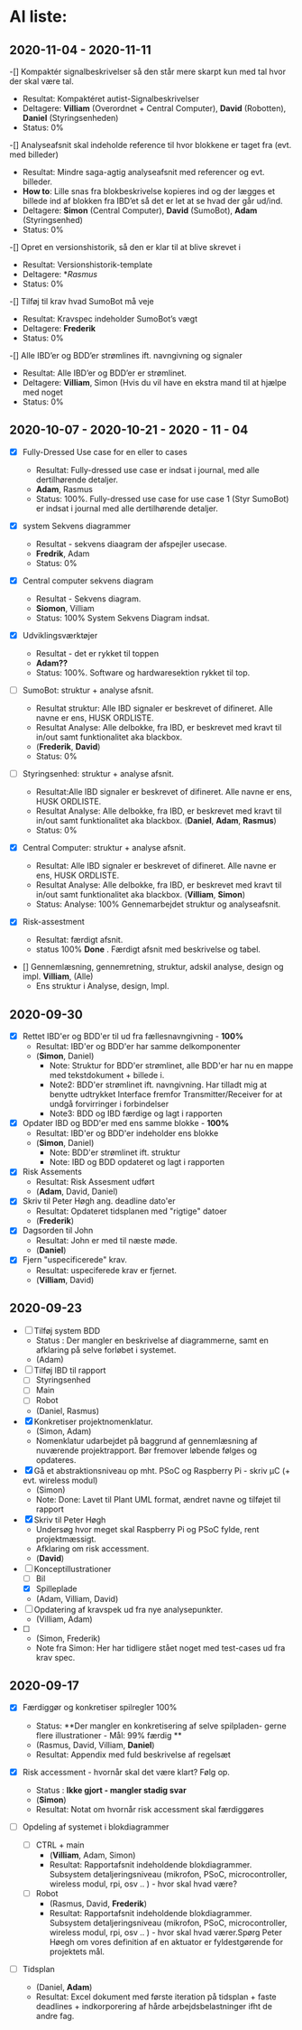 # AI liste:

## 2020-11-04 - 2020-11-11

-[] Kompaktér signalbeskrivelser så den står mere skarpt kun med tal hvor der skal være tal. 
- Resultat: Kompaktéret autist-Signalbeskrivelser
- Deltagere: **Villiam** (Overordnet + Central Computer), **David** (Robotten), **Daniel** (Styringsenheden)
- Status: 0%

-[] Analyseafsnit skal indeholde reference til hvor blokkene er taget fra (evt. med billeder)
- Resultat: Mindre saga-agtig analyseafsnit med referencer og evt. billeder.
- **How to**: Lille snas fra blokbeskrivelse kopieres ind og der lægges et billede ind af blokken fra IBD’et så det er let at se hvad der går ud/ind.
- Deltagere: **Simon** (Central Computer), **David**  (SumoBot), **Adam** (Styringsenhed)
- Status: 0%

-[] Opret en versionshistorik, så den er klar til at blive skrevet i 
- Resultat: Versionshistorik-template
- Deltagere: **Rasmus*
- Status: 0%

-[] Tilføj til krav hvad SumoBot må veje
- Resultat: Kravspec indeholder SumoBot’s vægt
- Deltagere: **Frederik**
- Status: 0%

-[] Alle IBD’er og BDD’er strømlines ift. navngivning og signaler
- Resultat: Alle IBD’er og BDD’er er strømlinet. 
- Deltagere: **Villiam**, Simon (Hvis du vil have en ekstra mand til at hjælpe med noget
- Status: 0%


## 2020-10-07 - 2020-10-21 - 2020 - 11 - 04

- [x] Fully-Dressed Use case for en eller to cases
  - Resultat: Fully-dressed use case er indsat i journal, med alle dertilhørende detaljer.
  - **Adam**, Rasmus
  - Status: 100%. Fully-dressed use case for use case 1 (Styr SumoBot) er indsat i journal med alle dertilhørende detaljer.
- [x] system Sekvens diagrammer
  - Resultat - sekvens diaagram der afspejler usecase.
  - **Fredrik**, Adam
  - Status: 0%
- [x] Central computer sekvens diagram
  - Resultat - Sekvens diagram.
  - **Siomon**, Villiam
  - Status: 100% System Sekvens Diagram indsat.
- [x] Udviklingsværktøjer
  - Resultat - det er rykket til toppen
  - **Adam??**
  - Status: 100%. Software og hardwaresektion rykket til top.

- [ ] SumoBot: struktur + analyse afsnit.
  - Resultat struktur: Alle IBD signaler er beskrevet of difineret. Alle navne er ens, HUSK ORDLISTE.
  - Resultat Analyse: Alle delbokke, fra IBD, er beskrevet med kravt til in/out samt funktionalitet aka blackbox.
  - (**Frederik**, **David**)
  - Status: 0%
  
- [ ] Styringsenhed: struktur + analyse afsnit.
  - Resultat:Alle IBD signaler er beskrevet of difineret. Alle navne er ens, HUSK ORDLISTE.
  - Resultat Analyse: Alle delbokke, fra IBD, er beskrevet med kravt til in/out samt funktionalitet aka blackbox.
    (**Daniel**, **Adam**, **Rasmus**)
  - Status: 0%

- [x] Central Computer: struktur + analyse afsnit.
  - Resultat: Alle IBD signaler er beskrevet of difineret. Alle navne er ens, HUSK ORDLISTE.
  - Resultat Analyse: Alle delbokke, fra IBD, er beskrevet med kravt til in/out samt funktionalitet aka blackbox.
    (**Villiam**, **Simon**)
  - Status: Analyse: 100% Gennemarbejdet struktur og analyseafsnit.
  
- [x] Risk-assestment
  - Resultat: færdigt afsnit.
  - status 100% **Done** . Færdigt afsnit med beskrivelse og tabel.
  
- [] Gennemlæsning, gennemretning, struktur, adskil analyse, design og impl.
  **Villiam**, (Alle)
  - Ens struktur i Analyse, design, Impl.


## 2020-09-30

- [x] Rettet IBD'er og BDD'er til ud fra fællesnavngivning - **100%**
  - Resultat: IBD'er og BDD'er har samme delkomponenter
  - (**Simon**, Daniel)
    - Note: Struktur for BDD'er strømlinet, alle BDD'er har nu en mappe med tekstdokument + billede i. 
    - Note2: BDD'er strømlinet ift. navngivning. Har tilladt mig at benytte udtrykket Interface fremfor Transmitter/Receiver for at undgå forvirringer i forbindelser
    - Note3: BDD og IBD færdige og lagt i rapporten
- [x] Opdater IBD og BDD'er med ens samme blokke - **100%**
  - Resultat: IBD'er og BDD'er indeholder ens blokke
  - (**Simon**, Daniel)
    - Note: BDD'er strømlinet ift. struktur
    - Note: IBD og BDD opdateret og lagt i rapporten
- [x] Risk Assements 
  - Resultat: Risk Assesment udført
  - (**Adam**, David, Daniel)
- [x] Skriv til Peter Høgh ang. deadline dato'er
  - Resultat: Opdateret tidsplanen med "rigtige" datoer
  - (**Frederik**)
- [x] Dagsorden til John
  - Resultat: John er med til næste møde.
  - (**Daniel**)
- [x] Fjern "uspecificerede" krav.
  - Resultat: uspeciferede krav er fjernet.
  - (**Villiam**, David)
## 2020-09-23

- [ ] Tilføj system BDD
  - Status : Der mangler en beskrivelse af diagrammerne, samt en afklaring på selve forløbet i systemet.
  - (Adam)
- [ ] Tilføj IBD til rapport
  - [ ] Styringsenhed
  - [ ] Main 
  - [ ] Robot
  - (Daniel, Rasmus)
- [x] Konkretiser projektnomenklatur.
  - (Simon, Adam)
  - Nomenklatur udarbejdet på baggrund af gennemlæsning af nuværende projektrapport. Bør fremover løbende følges og opdateres.  
- [x] Gå et abstraktionsniveau op mht. PSoC og Raspberry Pi - skriv µC (+ evt. wireless modul)
  - (Simon)
  - Note: Done: Lavet til Plant UML format, ændret navne og tilføjet til rapport
- [x] Skriv til Peter Høgh
  - Undersøg hvor meget skal Raspberry Pi og PSoC fylde, rent projektmæssigt.
  - Afklaring om risk accessment.
  - (**David**)
- [ ] Konceptillustrationer
  - [ ] Bil
  - [x] Spilleplade
  - (Adam, Villiam, David)
- [ ] Opdatering af kravspek ud fra nye analysepunkter.
  - (Villiam, Adam)
- [ ] 
  - (Simon, Frederik)
  - Note fra Simon: Her har tidligere stået noget med test-cases ud fra krav spec. 

## 2020-09-17

- [x] Færdiggør og konkretiser spilregler 100%
    - Status: **Der mangler en konkretisering af selve spilpladen- gerne flere illustrationer - Mål: 99% færdig **
    - (Rasmus, David, Villiam, **Daniel**)
    - Resultat: Appendix med fuld beskrivelse af regelsæt

- [x] Risk accessment - hvornår skal det være klart? Følg op.
    - Status : **Ikke gjort - mangler stadig svar**
    - (**Simon**)	
    - Resultat: Notat om hvornår risk accessment skal færdiggøres

- [ ] Opdeling af systemet i blokdiagrammer
  - [ ] CTRL + main
    - (**Villiam**, Adam, Simon)		
    - Resultat: Rapportafsnit indeholdende blokdiagrammer. Subsystem detaljeringsniveau (mikrofon, PSoC, microcontroller, wireless modul, rpi, osv .. ) - hvor skal hvad være?
  - [ ] Robot
    - (Rasmus, David, **Frederik**)	
    - Resultat: Rapportafsnit indeholdende blokdiagrammer. Subsystem detaljeringsniveau (mikrofon, PSoC, microcontroller, wireless modul, rpi, osv .. ) - hvor skal hvad værer.Spørg Peter Høegh om vores definition af en aktuator er fyldestgørende for projektets mål.

- [ ] Tidsplan
    - (Daniel, **Adam**) 	
    - Resultat: Excel dokument med første iteration på tidsplan + faste deadlines + indkorporering af hårde arbejdsbelastninger ifht de andre fag.
